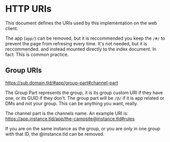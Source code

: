 # HTTP URIs

This document defines the URIs used by this implementation on the web client. 

The app (`app/`) can be removed, but it is reccommended you keep the `/#/` to prevent the page from refresing every time. It's not needed, but it is reccommended. and instead mounted directly to the index document. In fact: This is common practice.

## Group URIs

https://sub.domain.tld/#app/group-part#channel-part

The Group Part represents the group, it is its group custom URI if they have one, or its GUID if they don't. The group part will be `/@/` if it is app related or DMs and not your group. This can be anything you want, really. 

The channel part is the channels name. An example URI is: https://app.instance.tld/app/the-campsite@instance.tld#rules

If you are on the same instance as the group, or you are only in one group with that ID, the @instance.tld can be removed. 
